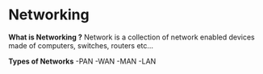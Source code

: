 # Networking

**What is Networking ?**
Network is a collection of network enabled devices made of computers, switches, routers etc...

**Types of Networks**
-PAN
-WAN
-MAN
-LAN

